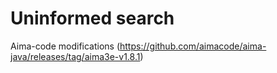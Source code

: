 # Uninformed search
Aima-code modifications (https://github.com/aimacode/aima-java/releases/tag/aima3e-v1.8.1)
